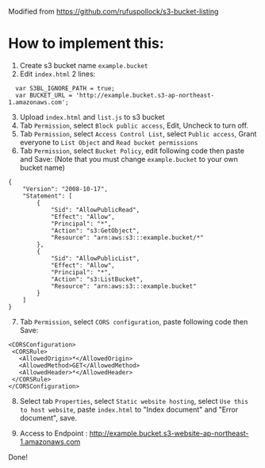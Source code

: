 Modified from https://github.com/rufuspollock/s3-bucket-listing

# How to implement this:

1. Create s3 bucket name `example.bucket`
2. Edit `index.html` 2 lines:
```
  var S3BL_IGNORE_PATH = true;
  var BUCKET_URL = 'http://example.bucket.s3-ap-northeast-1.amazonaws.com';
```
3. Upload `index.html` and `list.js` to s3 bucket
4. Tab `Permission`, select `Block public access`, Edit, Uncheck to turn off.
5. Tab `Permission`, select `Access Control List`, select `Public access`, Grant everyone to `List Object` and `Read bucket permissions`
6. Tab `Permission`, select `Bucket Policy`, edit following code then paste and Save:
    (Note that you must change `example.bucket` to your own bucket name)
```
{
    "Version": "2008-10-17",
    "Statement": [
        {
            "Sid": "AllowPublicRead",
            "Effect": "Allow",
            "Principal": "*",
            "Action": "s3:GetObject",
            "Resource": "arn:aws:s3:::example.bucket/*"
        },
        {
            "Sid": "AllowPublicList",
            "Effect": "Allow",
            "Principal": "*",
            "Action": "s3:ListBucket",
            "Resource": "arn:aws:s3:::example.bucket"
        }
    ]
}
```
7. Tab `Permission`, select `CORS configuration`, paste following code then Save:
```
<CORSConfiguration>
 <CORSRule>
   <AllowedOrigin>*</AllowedOrigin>
   <AllowedMethod>GET</AllowedMethod>
   <AllowedHeader>*</AllowedHeader>
 </CORSRule>
</CORSConfiguration>
```
8. Select tab `Properties`, select `Static website hosting`, select `Use this to host website`,
paste `index.html` to "Index document" and "Error document", save.

9. Access to Endpoint : http://example.bucket.s3-website-ap-northeast-1.amazonaws.com

Done!
